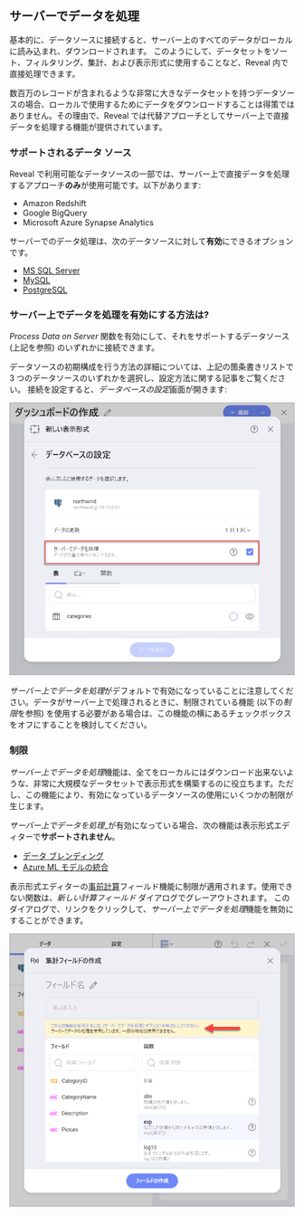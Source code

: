 ## サーバーでデータを処理

基本的に、データソースに接続すると、サーバー上のすべてのデータがローカルに読み込まれ、ダウンロードされます。  このようにして、データセットをソート、フィルタリング、集計、および表示形式に使用することなど、Reveal 内で直接処理できます。 

数百万のレコードが含まれるような非常に大きなデータセットを持つデータソースの場合、ローカルで使用するためにデータをダウンロードすることは得策ではありません。その理由で、Reveal では代替アプローチとしてサーバー上で直接データを処理する機能が提供されています。 

### サポートされるデータ ソース

Reveal で利用可能なデータソースの一部では、サーバー上で直接データを処理するアプローチ**のみ**が使用可能です。以下があります: 

* Amazon Redshift
* Google BigQuery
* Microsoft Azure Synapse Analytics  

サーバーでのデータ処理は、次のデータソースに対して**有効**にできるオプションです。 

* [MS SQL Server](microsoft-sql-server.html)
* [MySQL](mysql.html)
* [PostgreSQL](postgresql.html)

### サーバー上でデータを処理を有効にする方法は?

_Process Data on Server_ 関数を有効にして、それをサポートするデータソース (上記を参照) のいずれかに接続できます。 

データソースの初期構成を行う方法の詳細については、上記の箇条書きリストで 3 つのデータソースのいずれかを選択し、設定方法に関する記事をご覧ください。
接続を設定すると、*データベースの設定*画面が開きます:

<img src="images/process-data-server-checkbox.png" alt="New Process data on server checkbox added in the Set Up the Database dialog in PostgreSQL" width="800"/>

*サーバー上でデータを処理*がデフォルトで有効になっていることに注意してください。データがサーバー上で処理されるときに、制限されている機能 (以下の*制限*を参照) を使用する必要がある場合は、この機能の横にあるチェックボックスをオフにすることを検討してください。

### 制限

*サーバー上でデータを処理*機能は、全てをローカルにはダウンロード出来ないような、非常に大規模なデータセットで表示形式を構築するのに役立ちます。ただし、この機能により、有効になっているデータソースの使用にいくつかの制限が生じます。  

*サーバー上でデータを処理*_が有効になっている場合、次の機能は表示形式エディターで**サポートされません**。

* [データ ブレンディング](data-blending.html)
* [Azure ML モデルの統合](ml-integration/azure-machine-learning-models.html)

表示形式エディターの[事前計算](~/jp/data-visualizations/fields/calculated-fields/overview.html#precalculated-fields)フィールド機能に制限が適用されます。使用できない関数は、*新しい計算フィールド* ダイアログでグレーアウトされます。
このダイアログで、リンクをクリックして、*サーバー上でデータを処理*機能を無効にすることができます。

<img src="images/pre-calculated-fields-unavailable-process-data-server.png" alt="Disable Process Data on Server prompt in the Calculated Fields dialog" width="800"/>
